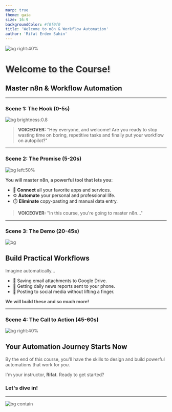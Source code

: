 ```yaml
---
marp: true
theme: gaia
size: 16:9
backgroundColor: #f0f0f0
title: 'Welcome to n8n & Workflow Automation'
author: 'Rifat Erdem Sahin'
---
```


<style>
  h1 {
    color: #333;
    text-shadow: 2px 2px 4px #ccc;
  }
  p {
    color: #555;
  }
</style>

![bg right:40%](https://via.placeholder.com/600x800.png/0077be/ffffff?text=Rifat)

# **Welcome to the Course!**
## Master n8n & Workflow Automation

---

### **Scene 1: The Hook (0-5s)**

![bg brightness:0.8](https://via.placeholder.com/1280x720.png/2d3436/ffffff?text=Dynamic+Visuals)
> **VOICEOVER:** "Hey everyone, and welcome! Are you ready to stop wasting time on boring, repetitive tasks and finally put your workflow on autopilot?"

---

### **Scene 2: The Promise (5-20s)**

![bg left:50%](https://via.placeholder.com/1280x720.gif/6c5ce7/ffffff?text=n8n+UI+Montage)

**You will master n8n, a powerful tool that lets you:**

* 🔗 **Connect** all your favorite apps and services.
* ⚙️ **Automate** your personal and professional life.
* ⏱️ **Eliminate** copy-pasting and manual data entry.

> **VOICEOVER:** "In this course, you're going to master n8n..."

---

### **Scene 3: The Demo (20-45s)**

![bg](https://via.placeholder.com/1280x720.gif/a29bfe/ffffff?text=Live+Workflow+Demo)

## **Build Practical Workflows**

Imagine automatically...
* 💾 Saving email attachments to Google Drive.
* 📰 Getting daily news reports sent to your phone.
* 📱 Posting to social media without lifting a finger.

**We will build these and so much more!**

---

### **Scene 4: The Call to Action (45-60s)**

![bg right:40%](https://via.placeholder.com/600x800.png/0077be/ffffff?text=Rifat)

## **Your Automation Journey Starts Now**

By the end of this course, you'll have the skills to design and build powerful automations that work for *you*.

I'm your instructor, **Rifat**. Ready to get started?

### **Let's dive in!**

---

![bg contain](https://via.placeholder.com/400x400.png/ffffff/000000?text=n8n+Logo)